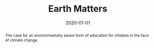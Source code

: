---
title: "Earth Matters"
authors:
  - admin
date: "2020-01-01"  # You may want to provide the actual publication date
publication_types: ["2"]
publication: "Nursery World"
publication_short: ""

abstract: "The case for an environmentally aware form of education for children in the face of climate change."

summary: "Environmental education for young children in response to climate change."

tags:
  - Education
  - Environmental Education
  - Early Years
  - Climate Change

featured: false

--- 